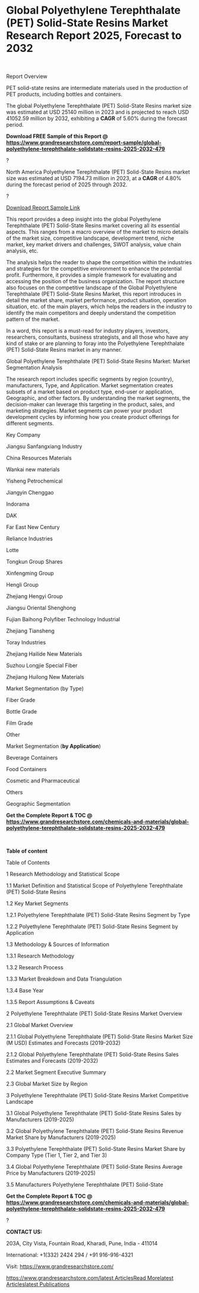 <h1>Global Polyethylene Terephthalate (PET) Solid-State Resins Market Research Report 2025, Forecast to 2032</h1><br/><p>Report Overview</p>
 
 
 
 <p>PET solid-state resins are intermediate materials used in the production of PET products, including bottles and containers.</p>
 
 
 
 <p>The global Polyethylene Terephthalate (PET) Solid-State Resins market size was estimated at USD 25140 million in 2023 and is projected to reach USD 41052.59 million by 2032, exhibiting a <strong>CAGR</strong> of 5.60% during the forecast period.</p>
 
 
 
 <div><b>Download FREE Sample of this Report @ <a href="https://www.grandresearchstore.com/report-sample/global-polyethylene-terephthalate-solidstate-resins-2025-2032-479">https://www.grandresearchstore.com/report-sample/global-polyethylene-terephthalate-solidstate-resins-2025-2032-479</a></b></div>
 
 
 
 <p>? </p>
 
 
 
 <p>North America Polyethylene Terephthalate (PET) Solid-State Resins market size was estimated at USD 7194.73 million in 2023, at a <strong>CAGR</strong> of 4.80% during the forecast period of 2025 through 2032.</p>
 
 
 
 <p>? </p>
 
 
 
 <p><a href="https://www.grandresearchstore.com/mr-admin/report-sample/global-polyethylene-terephthalate-solidstate-resins-2025-2032-479">Download Report Sample Link</a></p>
 
 
 
 <p>This report provides a deep insight into the global Polyethylene Terephthalate (PET) Solid-State Resins market covering all its essential aspects. This ranges from a macro overview of the market to micro details of the market size, competitive landscape, development trend, niche market, key market drivers and challenges, SWOT analysis, value chain analysis, etc.</p>
 
 
 
 <p>The analysis helps the reader to shape the competition within the industries and strategies for the competitive environment to enhance the potential profit. Furthermore, it provides a simple framework for evaluating and accessing the position of the business organization. The report structure also focuses on the competitive landscape of the Global Polyethylene Terephthalate (PET) Solid-State Resins Market, this report introduces in detail the market share, market performance, product situation, operation situation, etc. of the main players, which helps the readers in the industry to identify the main competitors and deeply understand the competition pattern of the market.</p>
 
 
 
 <p>In a word, this report is a must-read for industry players, investors, researchers, consultants, business strategists, and all those who have any kind of stake or are planning to foray into the Polyethylene Terephthalate (PET) Solid-State Resins market in any manner.</p>
 
 
 
 <p>Global Polyethylene Terephthalate (PET) Solid-State Resins Market: Market Segmentation Analysis</p>
 
 
 
 <p>The research report includes specific segments by region (country), manufacturers, Type, and Application. Market segmentation creates subsets of a market based on product type, end-user or application, Geographic, and other factors. By understanding the market segments, the decision-maker can leverage this targeting in the product, sales, and marketing strategies. Market segments can power your product development cycles by informing how you create product offerings for different segments.</p>
 
 
 
 <p>Key Company</p>
 
 
 
 <p>Jiangsu Sanfangxiang Industry</p>
 
 
 
 <p>China Resources Materials</p>
 
 
 
 <p>Wankai new materials</p>
 
 
 
 <p>Yisheng Petrochemical</p>
 
 
 
 <p>Jiangyin Chenggao</p>
 
 
 
 <p>Indorama</p>
 
 
 
 <p>DAK</p>
 
 
 
 <p>Far East New Century</p>
 
 
 
 <p>Reliance Industries</p>
 
 
 
 <p>Lotte</p>
 
 
 
 <p>Tongkun Group Shares</p>
 
 
 
 <p>Xinfengming Group</p>
 
 
 
 <p>Hengli Group</p>
 
 
 
 <p>Zhejiang Hengyi Group</p>
 
 
 
 <p>Jiangsu Oriental Shenghong</p>
 
 
 
 <p>Fujian Baihong Polyfiber Technology Industrial</p>
 
 
 
 <p>Zhejiang Tiansheng</p>
 
 
 
 <p>Toray Industries</p>
 
 
 
 <p>Zhejiang Hailide New Materials</p>
 
 
 
 <p>Suzhou Longjie Special Fiber</p>
 
 
 
 <p>Zhejiang Huilong New Materials</p>
 
 
 
 <p>Market Segmentation (by Type)</p>
 
 
 
 <p>Fiber Grade</p>
 
 
 
 <p>Bottle Grade</p>
 
 
 
 <p>Film Grade</p>
 
 
 
 <p>Other</p>
 
 
 
 <p>Market Segmentation (<strong>by Application</strong>)</p>
 
 
 
 <p>Beverage Containers</p>
 
 
 
 <p>Food Containers</p>
 
 
 
 <p>Cosmetic and Pharmaceutical</p>
 
 
 
 <p>Others</p>
 
 
 
 <p>Geographic Segmentation</p>
 
 
 
 <div><b>Get the Complete Report & TOC @ <a href="https://www.grandresearchstore.com/chemicals-and-materials/global-polyethylene-terephthalate-solidstate-resins-2025-2032-479">https://www.grandresearchstore.com/chemicals-and-materials/global-polyethylene-terephthalate-solidstate-resins-2025-2032-479</a></b></div>
 
 
 
 <p><br />
 
 <b>Table of content</b></p>
 
 
 
 <p>Table of Contents<br />
 
 1 Research Methodology and Statistical Scope<br />
 
 1.1 Market Definition and Statistical Scope of Polyethylene Terephthalate (PET) Solid-State Resins<br />
 
 1.2 Key Market Segments<br />
 
 1.2.1 Polyethylene Terephthalate (PET) Solid-State Resins Segment by Type<br />
 
 1.2.2 Polyethylene Terephthalate (PET) Solid-State Resins Segment by Application<br />
 
 1.3 Methodology & Sources of Information<br />
 
 1.3.1 Research Methodology<br />
 
 1.3.2 Research Process<br />
 
 1.3.3 Market Breakdown and Data Triangulation<br />
 
 1.3.4 Base Year<br />
 
 1.3.5 Report Assumptions & Caveats<br />
 
 2 Polyethylene Terephthalate (PET) Solid-State Resins Market Overview<br />
 
 2.1 Global Market Overview<br />
 
 2.1.1 Global Polyethylene Terephthalate (PET) Solid-State Resins Market Size (M USD) Estimates and Forecasts (2019-2032)<br />
 
 2.1.2 Global Polyethylene Terephthalate (PET) Solid-State Resins Sales Estimates and Forecasts (2019-2032)<br />
 
 2.2 Market Segment Executive Summary<br />
 
 2.3 Global Market Size by Region<br />
 
 3 Polyethylene Terephthalate (PET) Solid-State Resins Market Competitive Landscape<br />
 
 3.1 Global Polyethylene Terephthalate (PET) Solid-State Resins Sales by Manufacturers (2019-2025)<br />
 
 3.2 Global Polyethylene Terephthalate (PET) Solid-State Resins Revenue Market Share by Manufacturers (2019-2025)<br />
 
 3.3 Polyethylene Terephthalate (PET) Solid-State Resins Market Share by Company Type (Tier 1, Tier 2, and Tier 3)<br />
 
 3.4 Global Polyethylene Terephthalate (PET) Solid-State Resins Average Price by Manufacturers (2019-2025)<br />
 
 3.5 Manufacturers Polyethylene Terephthalate (PET) Solid-State</p>
 
 
 
 <div><b>Get the Complete Report & TOC @ <a href="https://www.grandresearchstore.com/chemicals-and-materials/global-polyethylene-terephthalate-solidstate-resins-2025-2032-479">https://www.grandresearchstore.com/chemicals-and-materials/global-polyethylene-terephthalate-solidstate-resins-2025-2032-479</a></b></div>
 
 
 
 <p>? </p>
 
 
 
 <p><b>CONTACT US:</b><br />
 
 203A, City Vista, Fountain Road, Kharadi, Pune, India - 411014<br />
 
 International: +1(332) 2424 294 / +91 916-916-4321<br />
 
 Visit: <a href="https://www.grandresearchstore.com/">https://www.grandresearchstore.com/</a><br />
 
 <a href="https://gyeongbokgung.com">https://www.grandresearchstore.com/</a><a href="https://hallyeomaritime.com">latest Articles</a><a href="https://jingwansa.com">Read More</a><a href="https://nguoiviet.jp/">latest Articles</a><a href="https://www.intelmarketresearch.com/">latest Publications</a></p>